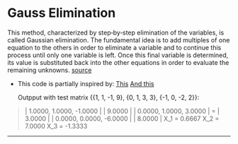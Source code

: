 # Gauss Elimination

This method, characterized by step‐by‐step elimination of the variables, is called Gaussian elimination.
The fundamental idea is to add multiples of one equation to the others in order to eliminate a variable and to continue this process until only one variable is left. Once this final variable is determined, its value is substituted back into the other equations in order to evaluate the remaining unknowns. 
[source](https://www.cliffsnotes.com/study-guides/algebra/linear-algebra/linear-systems/gaussian-elimination)

* This code is partially inspired by:
[This](https://github.com/grimcritter/gaussianEliminationAlgorithm/blob/master/gaussianElimination.java)
[And this](https://github.com/ralphpina/Gaussian-Elimination-with-Partial-Pivoting/blob/master/Gauss.java)

  Outpput with test matrix {{1, 1, -1, 9}, {0, 1, 3, 3}, {-1, 0, -2, 2}}:

 > |    1.0000,     1.0000,    -1.0000  |       |    9.0000   |
 > |    0.0000,     1.0000,     3.0000  |   =   |    3.0000   |
 > |    0.0000,     0.0000,    -6.0000  |       |    8.0000   |
 > X_1 =     0.6667
 > X_2 =     7.0000
 > X_3 =    -1.3333

----
